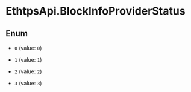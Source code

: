 # EthtpsApi.BlockInfoProviderStatus

## Enum


* `0` (value: `0`)

* `1` (value: `1`)

* `2` (value: `2`)

* `3` (value: `3`)


